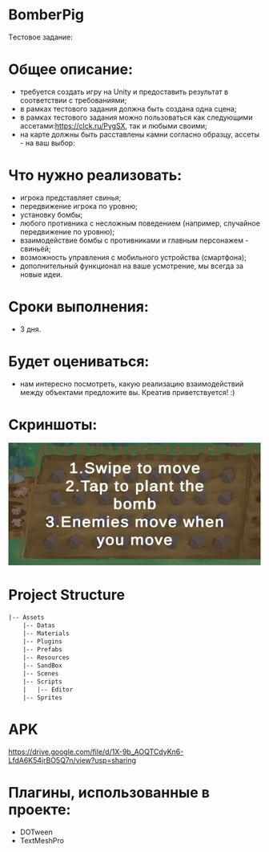 # BomberPig
Tестовое задание:

# Общее описание:
* требуется создать игру на Unity и предоставить результат в соответствии
с требованиями;
* в рамках тестового задания должна быть создана одна сцена;
* в рамках тестового задания можно пользоваться как следующими
ассетами:https://clck.ru/PygSX, так и любыми своими;
* на карте должны быть расставлены камни согласно образцу, ассеты - на
ваш выбор:

# Что нужно реализовать:
* игрока представляет свинья;
* передвижение игрока по уровню;
* установку бомбы;
* любого противника с несложным поведением (например, случайное
передвижение по уровню);
* взаимодействие бомбы с противниками и главным персонажем -
свиньёй;
* возможность управления с мобильного устройства (смартфона);
* дополнительный функционал на ваше усмотрение, мы всегда за новые
идеи.

# Сроки выполнения:
* 3 дня.

# Будет оцениваться:
* нам интересно посмотреть, какую реализацию взаимодействий между
объектами предложите вы. Креатив приветствуется! :)

# Скриншоты:
<p align="center">
  <img src="gameplay.gif" alt="gameplay" />
</p>

# Project Structure
    |-- Assets
        |-- Datas
        |-- Materials
        |-- Plugins
        |-- Prefabs
        |-- Resources
        |-- SandBox
        |-- Scenes
        |-- Scripts
        |   |-- Editor
        |-- Sprites

# APK
https://drive.google.com/file/d/1X-9b_AOQTCdyKn6-LfdA6K54jrBO5Q7n/view?usp=sharing

# Плагины, использованные в проекте:
* DOTween
* TextMeshPro